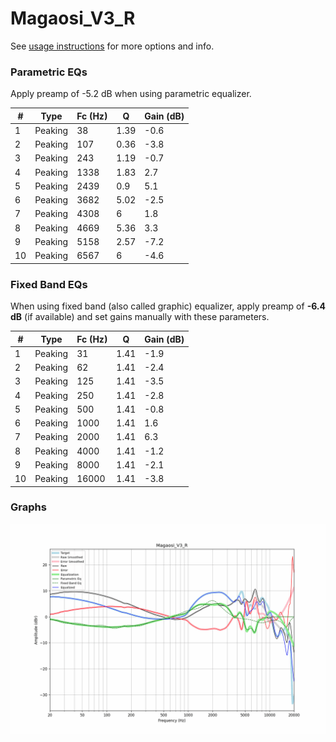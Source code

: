 # Magaosi_V3_R
See [usage instructions](https://github.com/jaakkopasanen/AutoEq#usage) for more options and info.

### Parametric EQs
Apply preamp of -5.2 dB when using parametric equalizer.

|   # | Type    |   Fc (Hz) |    Q |   Gain (dB) |
|-----|---------|-----------|------|-------------|
|   1 | Peaking |        38 | 1.39 |        -0.6 |
|   2 | Peaking |       107 | 0.36 |        -3.8 |
|   3 | Peaking |       243 | 1.19 |        -0.7 |
|   4 | Peaking |      1338 | 1.83 |         2.7 |
|   5 | Peaking |      2439 | 0.9  |         5.1 |
|   6 | Peaking |      3682 | 5.02 |        -2.5 |
|   7 | Peaking |      4308 | 6    |         1.8 |
|   8 | Peaking |      4669 | 5.36 |         3.3 |
|   9 | Peaking |      5158 | 2.57 |        -7.2 |
|  10 | Peaking |      6567 | 6    |        -4.6 |

### Fixed Band EQs
When using fixed band (also called graphic) equalizer, apply preamp of **-6.4 dB** (if available) and set gains manually with these parameters.

|   # | Type    |   Fc (Hz) |    Q |   Gain (dB) |
|-----|---------|-----------|------|-------------|
|   1 | Peaking |        31 | 1.41 |        -1.9 |
|   2 | Peaking |        62 | 1.41 |        -2.4 |
|   3 | Peaking |       125 | 1.41 |        -3.5 |
|   4 | Peaking |       250 | 1.41 |        -2.8 |
|   5 | Peaking |       500 | 1.41 |        -0.8 |
|   6 | Peaking |      1000 | 1.41 |         1.6 |
|   7 | Peaking |      2000 | 1.41 |         6.3 |
|   8 | Peaking |      4000 | 1.41 |        -1.2 |
|   9 | Peaking |      8000 | 1.41 |        -2.1 |
|  10 | Peaking |     16000 | 1.41 |        -3.8 |

### Graphs
![](./Magaosi_V3_R.png)
